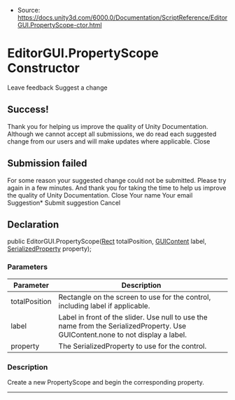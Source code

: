 * Source: https://docs.unity3d.com/6000.0/Documentation/ScriptReference/EditorGUI.PropertyScope-ctor.html

# EditorGUI.PropertyScope Constructor
Leave feedback
Suggest a change
## Success!
Thank you for helping us improve the quality of Unity Documentation. Although we cannot accept all submissions, we do read each suggested change from our users and will make updates where applicable.
Close
## Submission failed
For some reason your suggested change could not be submitted. Please <a>try again</a> in a few minutes. And thank you for taking the time to help us improve the quality of Unity Documentation.
Close
Your name Your email Suggestion* Submit suggestion
Cancel
## Declaration
public EditorGUI.PropertyScope([Rect](https://docs.unity3d.com/6000.0/Documentation/ScriptReference/Rect.html) totalPosition, [GUIContent](https://docs.unity3d.com/6000.0/Documentation/ScriptReference/GUIContent.html) label, [SerializedProperty](https://docs.unity3d.com/6000.0/Documentation/ScriptReference/SerializedProperty.html) property); 
### Parameters
Parameter | Description  
---|---  
totalPosition | Rectangle on the screen to use for the control, including label if applicable.  
label | Label in front of the slider. Use null to use the name from the SerializedProperty. Use GUIContent.none to not display a label.  
property | The SerializedProperty to use for the control.  
### Description
Create a new PropertyScope and begin the corresponding property.
* * *
